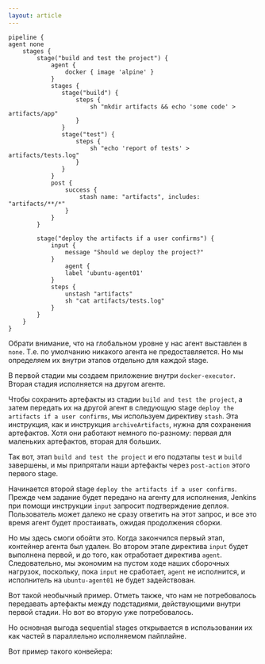 ```yaml
---
layout: article
---
```



```
pipeline {
agent none
    stages {
        stage("build and test the project") {
            agent {
                docker { image 'alpine' }
            }
            stages {
               stage("build") {
                   steps {
                       sh "mkdir artifacts && echo 'some code' > artifacts/app"
                   }
               }
               stage("test") {
                   steps {
                       sh "echo 'report of tests' > artifacts/tests.log"
                   }
               }
            }
            post {
                success {
                    stash name: "artifacts", includes: "artifacts/**/*"
                }
            }
        }

        stage("deploy the artifacts if a user confirms") {
            input {
                message "Should we deploy the project?"
            }
		        agent {
                label 'ubuntu-agent01'
            }
            steps {
                unstash "artifacts"
                sh "cat artifacts/tests.log"
            }
        }
    }
}
```

Обрати внимание, что на глобальном уровне у нас агент выставлен в `none`. Т.е. по умолчанию никакого агента не предоставляется. Но мы определяем их внутри этапов отдельно для каждой stage.

В первой стадии мы создаем приложение внутри `docker-executor`. Вторая стадия исполняется на другом агенте. 

Чтобы сохранить артефакты из стадии `build and test the project`, а затем передать их на другой агент в следующую stage `deploy the artifacts if a user confirms`, мы используем директиву `stash`. Эта инструкция, как и инструкция `archiveArtifacts`, нужна для сохранения артефактов. Хотя они работают немного по-разному: первая для маленьких артефактов, вторая для больших.

Так вот, этап `build and test the project` и его подэтапы `test` и `build` завершены, и мы припрятали наши артефакты через `post-action` этого первого stage.

Начинается второй stage `deploy the artifacts if a user confirms`. Прежде чем задание будет передано на агенту для исполнения, Jenkins при помощи инструкции `input` запросит подтверждение деплоя. Пользователь может далеко не сразу ответить на этот запрос, и все это время агент будет простаивать, ожидая продолжения сборки.

Но мы здесь смоги обойти это. Когда закончился первый этап, контейнер агента был удален. Во втором этапе директива `input` будет выполнена первой, и до того, как отработает директива `agent`. Следовательно, мы экономим на пустом ходе наших сборочных нагрузок, поскольку, пока `input` не cработает, `agent` не исполнится, и исполнитель на `ubuntu-agent01` не будет задействован.

Вот такой необычный пример. Отметь также, что нам не потребовалось передавать артефакты между подстадиями, действующими внутри первой стадии. Но вот во вторую уже потребовалось. 

Но основная выгода sequential stages открывается в использовании их как частей в параллельно исполняемом пайплайне.

Вот пример такого конвейера:
